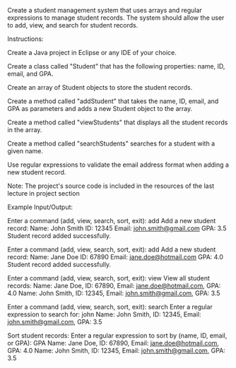 Create a student management system that uses arrays and regular expressions to manage student records. The system should allow the user to add, view, and search for student records.

Instructions:

Create a Java project in Eclipse or any IDE of your choice.

Create a class called "Student" that has the following properties: name, ID, email, and GPA.

Create an array of Student objects to store the student records.

Create a method called "addStudent" that takes the name, ID, email, and GPA as parameters and adds a new Student object to the array.

Create a method called "viewStudents" that displays all the student records in the array.

Create a method called "searchStudents" searches for a student with a given name.

Use regular expressions to validate the email address format when adding a new student record.

Note: The project's source code is included in the resources of the last lecture in project section

Example Input/Output:

Enter a command (add, view, search, sort, exit): add
Add a new student record:
Name: John Smith
ID: 12345
Email: john.smith@gmail.com
GPA: 3.5
Student record added successfully.
 
Enter a command (add, view, search, sort, exit): add
Add a new student record:
Name: Jane Doe
ID: 67890
Email: jane.doe@hotmail.com
GPA: 4.0
Student record added successfully.
 
Enter a command (add, view, search, sort, exit): view
View all student records:
Name: Jane Doe, ID: 67890, Email: jane.doe@hotmail.com, GPA: 4.0
Name: John Smith, ID: 12345, Email: john.smith@gmail.com, GPA: 3.5
 
Enter a command (add, view, search, sort, exit): search
Enter a regular expression to search for: john
Name: John Smith, ID: 12345, Email: john.smith@gmail.com, GPA: 3.5
 
Sort student records:
Enter a regular expression to sort by (name, ID, email, or GPA): GPA
Name: Jane Doe, ID: 67890, Email: jane.doe@hotmail.com, GPA: 4.0
Name: John Smith, ID: 12345, Email: john.smith@gmail.com, GPA: 3.5